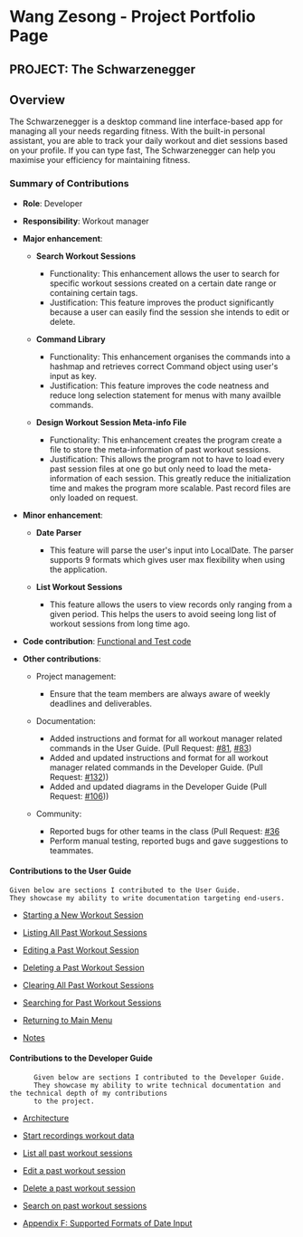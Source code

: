 # Wang Zesong - Project Portfolio Page

## PROJECT: The Schwarzenegger

## Overview
The Schwarzenegger is a desktop command line interface-based app for managing all your needs regarding fitness. With the built-in personal assistant, you are able to track your daily workout and diet sessions based on your profile. If you can type fast, The Schwarzenegger can help you maximise your efficiency for maintaining fitness.

### Summary of Contributions

+ **Role**: Developer

+ **Responsibility**: Workout manager
 
+ **Major enhancement**:
    + **Search Workout Sessions**
        + Functionality: This enhancement allows the user to search for specific workout sessions created on a certain date range or containing certain tags.
        + Justification: This feature improves the product significantly because a user can easily find the session she intends to edit or delete.
      
    + **Command Library**
        + Functionality: This enhancement organises the commands into a hashmap and retrieves correct Command object using user's input as key.
        + Justification: This feature improves the code neatness and reduce long selection statement for menus with many availble commands. 
         
    + **Design Workout Session Meta-info File**
        + Functionality: This enhancement creates the program create a file to store the meta-information of past workout sessions. 
        + Justification: This allows the program not to have to load every past session files at one go but only need to load the meta-information of each session. This greatly reduce the initialization time and makes the program more scalable. Past record files are only loaded on request.
         
+ **Minor enhancement**:
    + **Date Parser**
        + This feature will parse the user's input into LocalDate. The parser supports 9 formats which gives user max flexibility when using the application.
        
    + **List Workout Sessions**
        + This feature allows the users to view records only ranging from a given period. This helps the users to avoid seeing long list of workout sessions from long time ago.
        
            
+ **Code contribution**: [Functional and Test code](https://nus-cs2113-ay2021s1.github.io/tp-dashboard/#breakdown=true&search=wgzesg&sort=groupTitle&sortWithin=title&since=2020-09-27&timeframe=commit&mergegroup=&groupSelect=groupByRepos&checkedFileTypes=docs~functional-code~test-code~other)
      
+ **Other contributions**:
    + Project management:
        + Ensure that the team members are always aware of weekly deadlines and deliverables.
           
    + Documentation:
         + Added instructions and format for all workout manager related commands in the User Guide. (Pull Request: [#81](https://github.com/AY2021S1-CS2113T-F11-1/tp/pull/81), [#83](https://github.com/AY2021S1-CS2113T-F11-1/tp/pull/83))
         + Added and updated instructions and format for all workout manager related commands in the Developer Guide. (Pull Request: [#132](https://github.com/AY2021S1-CS2113T-F11-1/tp/pull/132)))
         + Added and updated diagrams in the Developer Guide (Pull Request: [#106](https://github.com/AY2021S1-CS2113T-F11-1/tp/pull/106)))
         
    + Community:
        + Reported bugs for other teams in the class (Pull Request: [#36](https://github.com/nus-cs2113-AY2021S1/tp/pulls?q=is%3Aopen+is%3Apr+CS2113-T13-3+)
        + Perform manual testing, reported bugs and gave suggestions to teammates.
             
#### Contributions to the User Guide
```
Given below are sections I contributed to the User Guide.   
They showcase my ability to write documentation targeting end-users.
```

  + [Starting a New Workout Session](https://ay2021s1-cs2113t-f11-1.github.io/tp/UserGuide.html#workout-start) 
  
  + [Listing All Past Workout Sessions](https://ay2021s1-cs2113t-f11-1.github.io/tp/UserGuide.html#workout-list)
  
  + [Editing a Past Workout Session](https://ay2021s1-cs2113t-f11-1.github.io/tp/UserGuide.html#workout-edit)
  
  + [Deleting a Past Workout Session](https://ay2021s1-cs2113t-f11-1.github.io/tp/UserGuide.html#workout-delete)
  
  + [Clearing All Past Workout Sessions](https://ay2021s1-cs2113t-f11-1.github.io/tp/UserGuide.html#workout-clear)
  
  + [Searching for Past Workout Sessions](https://ay2021s1-cs2113t-f11-1.github.io/tp/UserGuide.html#workout-search)
      
  + [Returning to Main Menu](https://ay2021s1-cs2113t-f11-1.github.io/tp/UserGuide.html#workout-end)
  
  + [Notes](https://ay2021s1-cs2113t-f11-1.github.io/tp/UserGuide.html#notes)
      
#### Contributions to the Developer Guide
      
```
      Given below are sections I contributed to the Developer Guide. 
      They showcase my ability to write technical documentation and the technical depth of my contributions
      to the project.
```
      
  + [Architecture](https://ay2021s1-cs2113t-f11-1.github.io/tp/DeveloperGuide.html#architecture)
  
  + [Start recordings workout data](https://ay2021s1-cs2113t-f11-1.github.io/tp/DeveloperGuide.html#creating-a-new-workout-session)
  
  + [List all past workout sessions](https://ay2021s1-cs2113t-f11-1.github.io/tp/DeveloperGuide.html#442-listing-past-workout-sessions)
  
  + [Edit a past workout session](https://ay2021s1-cs2113t-f11-1.github.io/tp/DeveloperGuide.html#443-editing-workout-session)
  
  + [Delete a past workout session](https://ay2021s1-cs2113t-f11-1.github.io/tp/DeveloperGuide.html#444-deleting-a-workout-session)
  
  + [Search on past workout sessions](https://ay2021s1-cs2113t-f11-1.github.io/tp/DeveloperGuide.html#445-searching-based-on-conditions)
  
  + [Appendix F: Supported Formats of Date Input](https://ay2021s1-cs2113t-f11-1.github.io/tp/DeveloperGuide.html#appendix-f-supported-formats-of-date-input)

